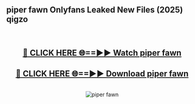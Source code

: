 <h2>piper fawn Onlyfans Leaked New Files (2025) qigzo</h2>
<br>
<div align="center">
<h2><a href="https://mediafiles.top/piper_fawn&ref=git" rel="nofollow">🔴 CLICK HERE 🌐==►► Watch piper fawn</a></h2>
<h2><a href="https://mediafiles.top/piper_fawn&ref=git" rel="nofollow">🔴 CLICK HERE 🌐==►► Download piper fawn</a></h2>
<br>
<a href="https://mediafiles.top/piper_fawn&ref=git" rel="nofollow" data-target="animated-image.originalLink"><img src="https://i.ibb.co.com/xMMVF88/686577567.gif" alt="piper fawn" style="max-width: 100%; display: inline-block;" data-target="animated-image.originalImage"></a>
</div>
<br>
<br>